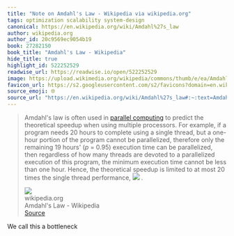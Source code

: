 ```yaml
---
title: "Note on Amdahl's Law - Wikipedia via wikipedia.org"
tags: optimization scalability system-design
canonical: https://en.wikipedia.org/wiki/Amdahl%27s_law
author: wikipedia.org
author_id: 20c9569ec9054b19
book: 27282150
book_title: "Amdahl's Law - Wikipedia"
hide_title: true
highlight_id: 522252529
readwise_url: https://readwise.io/open/522252529
image: https://upload.wikimedia.org/wikipedia/commons/thumb/e/ea/AmdahlsLaw.svg/1200px-AmdahlsLaw.svg.png
favicon_url: https://s2.googleusercontent.com/s2/favicons?domain=en.wikipedia.org
source_emoji: 🌐
source_url: "https://en.wikipedia.org/wiki/Amdahl%27s_law#:~:text=Amdahl%27s%20law%20is,%28https%3A%2F%2Fwikimedia.org%2Fapi%2Frest_v1%2Fmedia%2Fmath%2Frender%2Fsvg%2F78ca7e32240a542b5f952ff5e1500b8ab6c7ddbf%29%20."
---
```


> Amdahl's law is often used in [parallel computing](https://en.wikipedia.org/wiki/Parallel_computing) to predict the theoretical speedup when using multiple processors. For example, if a program needs 20 hours to complete using a single thread, but a one-hour portion of the program cannot be parallelized, therefore only the remaining 19 hours' (*p* = 0.95) execution time can be parallelized, then regardless of how many threads are devoted to a parallelized execution of this program, the minimum execution time cannot be less than one hour. Hence, the theoretical speedup is limited to at most 20 times the single thread performance, ![](https://wikimedia.org/api/rest_v1/media/math/render/svg/78ca7e32240a542b5f952ff5e1500b8ab6c7ddbf) .
> <div class="quoteback-footer"><div class="quoteback-avatar"><img class="mini-favicon" src="https://s2.googleusercontent.com/s2/favicons?domain=en.wikipedia.org"></div><div class="quoteback-metadata"><div class="metadata-inner"><span style="display:none">FROM:</span><div aria-label="wikipedia.org" class="quoteback-author"> wikipedia.org</div><div aria-label="Amdahl's Law - Wikipedia" class="quoteback-title"> Amdahl's Law - Wikipedia</div></div></div><div class="quoteback-backlink"><a target="_blank" aria-label="go to the full text of this quotation" rel="noopener" href="https://en.wikipedia.org/wiki/Amdahl%27s_law#:~:text=Amdahl%27s%20law%20is,%28https%3A%2F%2Fwikimedia.org%2Fapi%2Frest_v1%2Fmedia%2Fmath%2Frender%2Fsvg%2F78ca7e32240a542b5f952ff5e1500b8ab6c7ddbf%29%20." class="quoteback-arrow"> Source</a></div></div>

We call this a bottleneck